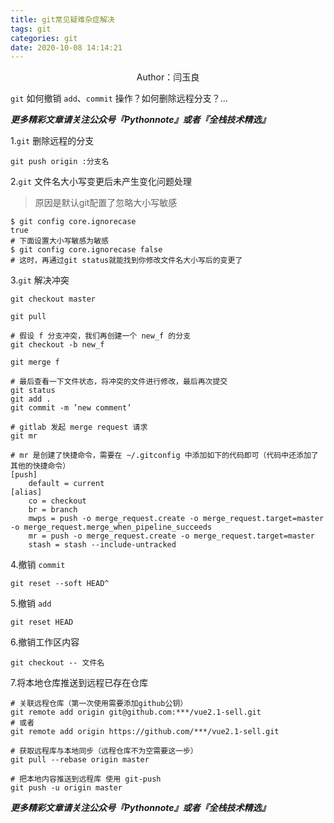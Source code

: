 ```yaml
---
title: git常见疑难杂症解决
tags: git
categories: git
date: 2020-10-08 14:14:21
---
```


 <center>Author：闫玉良</center> 

`git` 如何撤销 `add`、`commit` 操作？如何删除远程分支？...

<!--more-->

***更多精彩文章请关注公众号『Pythonnote』或者『全栈技术精选』***

1.`git` 删除远程的分支

```shell
git push origin :分支名
```

2.`git` 文件名大小写变更后未产生变化问题处理

>   原因是默认git配置了忽略大小写敏感

```shell
$ git config core.ignorecase
true
# 下面设置大小写敏感为敏感
$ git config core.ignorecase false
# 这时，再通过git status就能找到你修改文件名大小写后的变更了
```

3.`git` 解决冲突

```shell
git checkout master

git pull

# 假设 f 分支冲突，我们再创建一个 new_f 的分支
git checkout -b new_f

git merge f

# 最后查看一下文件状态，将冲突的文件进行修改，最后再次提交
git status
git add .
git commit -m ’new comment’

# gitlab 发起 merge request 请求
git mr

# mr 是创建了快捷命令，需要在 ~/.gitconfig 中添加如下的代码即可（代码中还添加了其他的快捷命令）
[push]
    default = current
[alias]
    co = checkout
    br = branch
    mwps = push -o merge_request.create -o merge_request.target=master -o merge_request.merge_when_pipeline_succeeds
    mr = push -o merge_request.create -o merge_request.target=master
    stash = stash --include-untracked
```

4.撤销 `commit`

```shell
git reset --soft HEAD^
```

5.撤销 `add`

```shell
git reset HEAD
```

6.撤销工作区内容

```shell
git checkout -- 文件名
```

7.将本地仓库推送到远程已存在仓库

```shell
# 关联远程仓库（第一次使用需要添加github公钥）
git remote add origin git@github.com:***/vue2.1-sell.git
# 或者
git remote add origin https://github.com/***/vue2.1-sell.git

# 获取远程库与本地同步（远程仓库不为空需要这一步）
git pull --rebase origin master

# 把本地内容推送到远程库 使用 git-push
git push -u origin master
```



***更多精彩文章请关注公众号『Pythonnote』或者『全栈技术精选』***